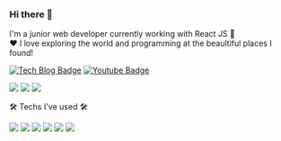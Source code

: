 ### Hi there 👋

<!-- 
**Jennayeo/jennayeo** is a ✨ _special_ ✨ repository because its `README.md` (this file) appears on your GitHub profile.

Here are some ideas to get you started:

- 🔭 I’m currently working on ...
- 🌱 I’m currently learning ...
- 👯 I’m looking to collaborate on ...
- 🤔 I’m looking for help with ...
- 💬 Ask me about ...
- 📫 How to reach me: ...
- 😄 Pronouns: ...
- ⚡ Fun fact: ...

 -->
 
 
I'm a junior web developer currently working with React JS 🚀  
♥️ I love exploring the world and programming at the beaultiful places I found!


 [![Tech Blog Badge](http://img.shields.io/badge/-Tech%20blog-black?style=flat-square&logo=github&link=https://jennayeo.tistory.com)](https://jennayeo.tistory.com)
   [![Youtube Badge](https://img.shields.io/badge/Youtube-ff0000?style=flat-square&logo=youtube&link=https://www.youtube.com/channel/UCpV_jeJfIguiPv95mPM3OeQ)](https://www.youtube.com/c/kyleschool)

  <img src="https://img.shields.io/badge/YouTube-FF0000?style=flat-square&logo=YouTube&logoColor=white&link=https://www.youtube.com/channel/UCpV_jeJfIguiPv95mPM3OeQ"/>
  <img src="https://img.shields.io/badge/Instagram-E4405F?style=flat-square&logo=Instagram&logoColor=white"/> <img src="https://img.shields.io/badge/Gmail-EA4335?style=flat-square&logo=Gmail&logoColor=white"/>



🛠 Techs I've used 🛠  

<img src="https://img.shields.io/badge/React-61DAFB?style=flat-square&logo=React&logoColor=white"/> <img src="https://img.shields.io/badge/JavaScript-F7DF1E?style=flat-square&logo=JavaScript&logoColor=white"/> <img src="https://img.shields.io/badge/TypeScript-3178C6?style=flat-square&logo=TypeScript&logoColor=white"/> <img src="https://img.shields.io/badge/styled-components-DB7093?style=flat-square&logo=styled-components&logoColor=white"/> <img src="https://img.shields.io/badge/Python-3776AB?style=flat-square&logo=Python&logoColor=white"/> <img src="https://img.shields.io/badge/MySQL-4479A1?style=flat-square&logo=MySQL&logoColor=white"/> 
